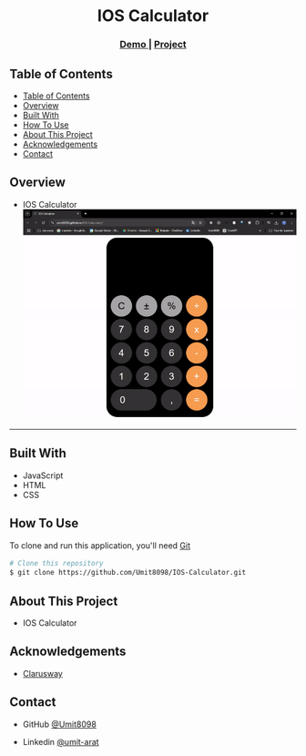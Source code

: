 <!-- Please update value in the {}  -->

<h1 align="center">IOS Calculator</h1>


<div align="center">
  <h3>
    <a href="https://umit8098.github.io/IOS-Calculator/">
      Demo
    </a>
     | 
    <a href="https://umit8098.github.io/IOS-Calculator/">
      Project
    </a>
 
  </h3>
</div>

<!-- TABLE OF CONTENTS -->

## Table of Contents

- [Table of Contents](#table-of-contents)
- [Overview](#overview)
- [Built With](#built-with)
- [How To Use](#how-to-use)
- [About This Project](#about-this-project)
- [Acknowledgements](#acknowledgements)
- [Contact](#contact)

<!-- OVERVIEW -->

## Overview
- IOS Calculator
![screenshot](project_screenshot/IOS_Calculator.gif)

---

## Built With

<!-- This section should list any major frameworks that you built your project using. Here are a few examples.-->
- JavaScript
- HTML
- CSS

## How To Use

<!-- This is an example, please update according to your application -->

To clone and run this application, you'll need [Git](https://github.com/Umit8098/Project_Django_Templates_Pizza_App_CH-12_V.03)


```bash
# Clone this repository
$ git clone https://github.com/Umit8098/IOS-Calculator.git

```

## About This Project
- IOS Calculator

## Acknowledgements
- [Clarusway](https://clarusway.com/)

## Contact

<!-- - Website [your-website.com](https://{your-web-site-link}) -->
- GitHub [@Umit8098](https://github.com/Umit8098)

- Linkedin [@umit-arat](https://linkedin.com/in/umit-arat/)
<!-- - Twitter [@your-twitter](https://{twitter.com/your-username}) -->
